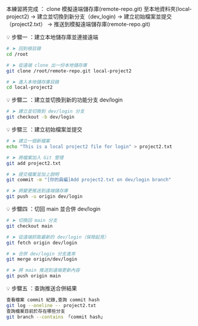 本練習將完成 ：
clone 模擬遠端儲存庫(remote-repo.git) 至本地資料夾(local-project2)
→ 建立並切換到新分支（dev_login)
→ 建立初始檔案並提交（project2.txt）
→ 推送到模擬遠端儲存庫(remote-repo.git)

💡 步驟一 ：建立本地儲存庫並連接遠端

```bash
# ➤ 回到根目錄
cd /root

# ➤ 從遠端 clone 出一份本地儲存庫
git clone /root/remote-repo.git local-project2

# ➤ 進入本地儲存庫目錄
cd local-project2
```

💡 步驟二 ：建立並切換到新的功能分支 dev/login

```bash
# ➤ 建立並切換到 dev/login 分支
git checkout -b dev/login
```

💡 步驟三 ：建立初始檔案並提交

```bash
# ➤ 建立一個新檔案
echo "This is a local project2 file for login" > project2.txt

# ➤ 將檔案加入 Git 管理
git add project2.txt

# ➤ 提交檔案並加上說明
git commit -m "[你的員編]Add project2.txt on dev/login branch"

# ➤ 將變更推送到遠端儲存庫
git push -u origin dev/login
```

💡 步驟四 ：切回 main 並合併 dev/login

```bash
# ➤ 切換回 main 分支
git checkout main

# ➤ 從遠端抓取最新的 dev/login（保險起見）
git fetch origin dev/login

# ➤ 合併 dev/login 分支進來
git merge origin/dev/login

# ➤ 將 main 推送到遠端更新內容
git push origin main
```

💡 步驟五 ：查詢推送合併結果

```bash
查看檔案 commit 紀錄,查詢 commit hash
git log --oneline -- project2.txt
查詢檔案目前於存在哪些分支
git branch --contains 「commit hash」
```
